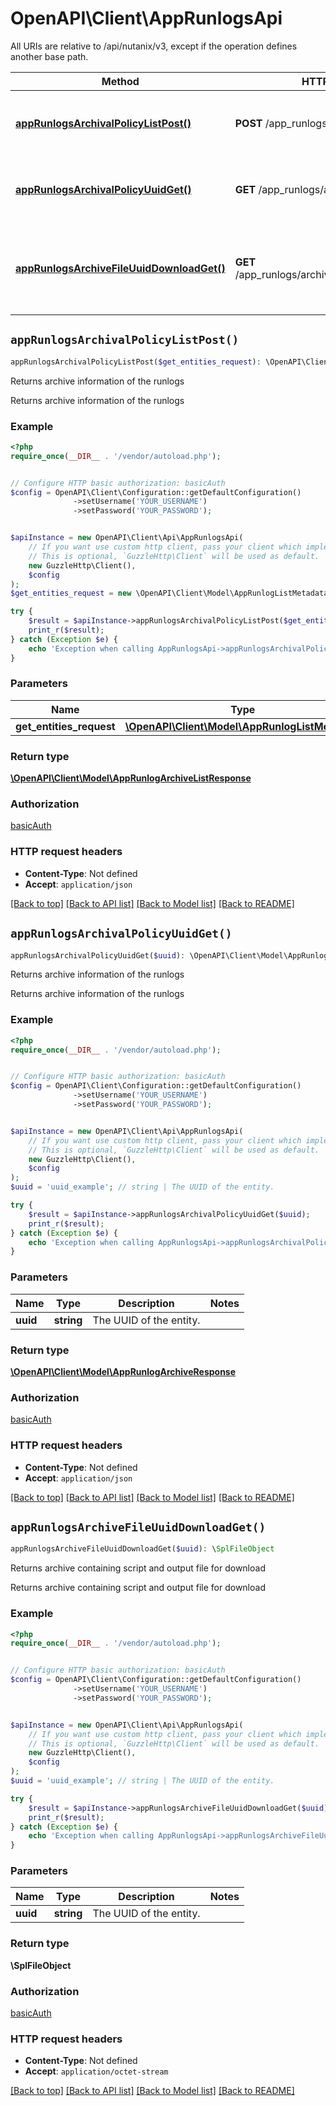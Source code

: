 # OpenAPI\Client\AppRunlogsApi

All URIs are relative to /api/nutanix/v3, except if the operation defines another base path.

| Method | HTTP request | Description |
| ------------- | ------------- | ------------- |
| [**appRunlogsArchivalPolicyListPost()**](AppRunlogsApi.md#appRunlogsArchivalPolicyListPost) | **POST** /app_runlogs/archival_policy/list | Returns archive information of the runlogs |
| [**appRunlogsArchivalPolicyUuidGet()**](AppRunlogsApi.md#appRunlogsArchivalPolicyUuidGet) | **GET** /app_runlogs/archival_policy/{uuid} | Returns archive information of the runlogs |
| [**appRunlogsArchiveFileUuidDownloadGet()**](AppRunlogsApi.md#appRunlogsArchiveFileUuidDownloadGet) | **GET** /app_runlogs/archive_file/{uuid}/download | Returns archive containing script and output file for download |


## `appRunlogsArchivalPolicyListPost()`

```php
appRunlogsArchivalPolicyListPost($get_entities_request): \OpenAPI\Client\Model\AppRunlogArchiveListResponse
```

Returns archive information of the runlogs

Returns archive information of the runlogs

### Example

```php
<?php
require_once(__DIR__ . '/vendor/autoload.php');


// Configure HTTP basic authorization: basicAuth
$config = OpenAPI\Client\Configuration::getDefaultConfiguration()
              ->setUsername('YOUR_USERNAME')
              ->setPassword('YOUR_PASSWORD');


$apiInstance = new OpenAPI\Client\Api\AppRunlogsApi(
    // If you want use custom http client, pass your client which implements `GuzzleHttp\ClientInterface`.
    // This is optional, `GuzzleHttp\Client` will be used as default.
    new GuzzleHttp\Client(),
    $config
);
$get_entities_request = new \OpenAPI\Client\Model\AppRunlogListMetadata(); // \OpenAPI\Client\Model\AppRunlogListMetadata

try {
    $result = $apiInstance->appRunlogsArchivalPolicyListPost($get_entities_request);
    print_r($result);
} catch (Exception $e) {
    echo 'Exception when calling AppRunlogsApi->appRunlogsArchivalPolicyListPost: ', $e->getMessage(), PHP_EOL;
}
```

### Parameters

| Name | Type | Description  | Notes |
| ------------- | ------------- | ------------- | ------------- |
| **get_entities_request** | [**\OpenAPI\Client\Model\AppRunlogListMetadata**](../Model/AppRunlogListMetadata.md)|  | |

### Return type

[**\OpenAPI\Client\Model\AppRunlogArchiveListResponse**](../Model/AppRunlogArchiveListResponse.md)

### Authorization

[basicAuth](../../README.md#basicAuth)

### HTTP request headers

- **Content-Type**: Not defined
- **Accept**: `application/json`

[[Back to top]](#) [[Back to API list]](../../README.md#endpoints)
[[Back to Model list]](../../README.md#models)
[[Back to README]](../../README.md)

## `appRunlogsArchivalPolicyUuidGet()`

```php
appRunlogsArchivalPolicyUuidGet($uuid): \OpenAPI\Client\Model\AppRunlogArchiveResponse
```

Returns archive information of the runlogs

Returns archive information of the runlogs

### Example

```php
<?php
require_once(__DIR__ . '/vendor/autoload.php');


// Configure HTTP basic authorization: basicAuth
$config = OpenAPI\Client\Configuration::getDefaultConfiguration()
              ->setUsername('YOUR_USERNAME')
              ->setPassword('YOUR_PASSWORD');


$apiInstance = new OpenAPI\Client\Api\AppRunlogsApi(
    // If you want use custom http client, pass your client which implements `GuzzleHttp\ClientInterface`.
    // This is optional, `GuzzleHttp\Client` will be used as default.
    new GuzzleHttp\Client(),
    $config
);
$uuid = 'uuid_example'; // string | The UUID of the entity.

try {
    $result = $apiInstance->appRunlogsArchivalPolicyUuidGet($uuid);
    print_r($result);
} catch (Exception $e) {
    echo 'Exception when calling AppRunlogsApi->appRunlogsArchivalPolicyUuidGet: ', $e->getMessage(), PHP_EOL;
}
```

### Parameters

| Name | Type | Description  | Notes |
| ------------- | ------------- | ------------- | ------------- |
| **uuid** | **string**| The UUID of the entity. | |

### Return type

[**\OpenAPI\Client\Model\AppRunlogArchiveResponse**](../Model/AppRunlogArchiveResponse.md)

### Authorization

[basicAuth](../../README.md#basicAuth)

### HTTP request headers

- **Content-Type**: Not defined
- **Accept**: `application/json`

[[Back to top]](#) [[Back to API list]](../../README.md#endpoints)
[[Back to Model list]](../../README.md#models)
[[Back to README]](../../README.md)

## `appRunlogsArchiveFileUuidDownloadGet()`

```php
appRunlogsArchiveFileUuidDownloadGet($uuid): \SplFileObject
```

Returns archive containing script and output file for download

Returns archive containing script and output file for download

### Example

```php
<?php
require_once(__DIR__ . '/vendor/autoload.php');


// Configure HTTP basic authorization: basicAuth
$config = OpenAPI\Client\Configuration::getDefaultConfiguration()
              ->setUsername('YOUR_USERNAME')
              ->setPassword('YOUR_PASSWORD');


$apiInstance = new OpenAPI\Client\Api\AppRunlogsApi(
    // If you want use custom http client, pass your client which implements `GuzzleHttp\ClientInterface`.
    // This is optional, `GuzzleHttp\Client` will be used as default.
    new GuzzleHttp\Client(),
    $config
);
$uuid = 'uuid_example'; // string | The UUID of the entity.

try {
    $result = $apiInstance->appRunlogsArchiveFileUuidDownloadGet($uuid);
    print_r($result);
} catch (Exception $e) {
    echo 'Exception when calling AppRunlogsApi->appRunlogsArchiveFileUuidDownloadGet: ', $e->getMessage(), PHP_EOL;
}
```

### Parameters

| Name | Type | Description  | Notes |
| ------------- | ------------- | ------------- | ------------- |
| **uuid** | **string**| The UUID of the entity. | |

### Return type

**\SplFileObject**

### Authorization

[basicAuth](../../README.md#basicAuth)

### HTTP request headers

- **Content-Type**: Not defined
- **Accept**: `application/octet-stream`

[[Back to top]](#) [[Back to API list]](../../README.md#endpoints)
[[Back to Model list]](../../README.md#models)
[[Back to README]](../../README.md)

